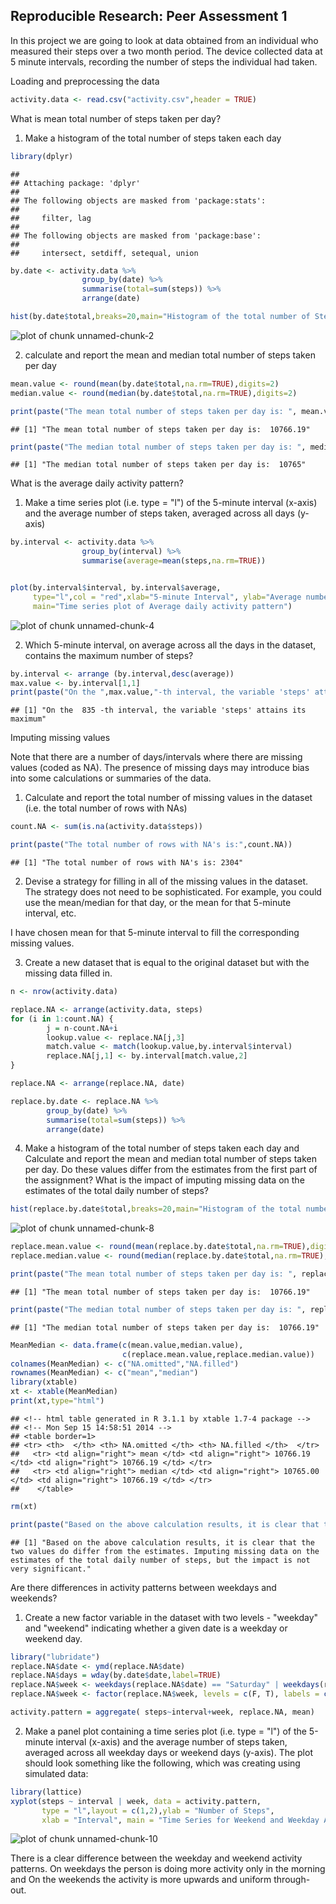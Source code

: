 Reproducible Research: Peer Assessment 1
-----------------------------------------

In this project we are going to look at data obtained from an individual who measured their steps over a two month period. The device collected data at 5 minute intervals, recording the number of steps the individual had taken.

Loading and preprocessing the data


```r
activity.data <- read.csv("activity.csv",header = TRUE)
```

What is mean total number of steps taken per day?

1. Make a histogram of the total number of steps taken each day


```r
library(dplyr)
```

```
## 
## Attaching package: 'dplyr'
## 
## The following objects are masked from 'package:stats':
## 
##     filter, lag
## 
## The following objects are masked from 'package:base':
## 
##     intersect, setdiff, setequal, union
```

```r
by.date <- activity.data %>%
                group_by(date) %>%
                summarise(total=sum(steps)) %>%
                arrange(date)

hist(by.date$total,breaks=20,main="Histogram of the total number of Steps taken each day", xlab="Steps")
```

![plot of chunk unnamed-chunk-2](figure/unnamed-chunk-2.png) 

2. calculate and report the mean and median total number of steps taken per day


```r
mean.value <- round(mean(by.date$total,na.rm=TRUE),digits=2)
median.value <- round(median(by.date$total,na.rm=TRUE),digits=2)

print(paste("The mean total number of steps taken per day is: ", mean.value))
```

```
## [1] "The mean total number of steps taken per day is:  10766.19"
```

```r
print(paste("The median total number of steps taken per day is: ", median.value))
```

```
## [1] "The median total number of steps taken per day is:  10765"
```

What is the average daily activity pattern?

1. Make a time series plot (i.e. type = "l") of the 5-minute interval (x-axis) and the average number of steps taken, averaged across all days (y-axis)


```r
by.interval <- activity.data %>%
                group_by(interval) %>%
                summarise(average=mean(steps,na.rm=TRUE))


plot(by.interval$interval, by.interval$average, 
     type="l",col = "red",xlab="5-minute Interval", ylab="Average number of Steps", 
     main="Time series plot of Average daily activity pattern")
```

![plot of chunk unnamed-chunk-4](figure/unnamed-chunk-4.png) 

2. Which 5-minute interval, on average across all the days in the dataset, contains the maximum number of steps?


```r
by.interval <- arrange (by.interval,desc(average))
max.value <- by.interval[1,1]
print(paste("On the ",max.value,"-th interval, the variable 'steps' attains its maximum"))
```

```
## [1] "On the  835 -th interval, the variable 'steps' attains its maximum"
```

Imputing missing values

Note that there are a number of days/intervals where there are missing values (coded as NA). The presence of missing days may introduce bias into some calculations or summaries of the data.

1. Calculate and report the total number of missing values in the dataset (i.e. the total number of rows with NAs)


```r
count.NA <- sum(is.na(activity.data$steps))

print(paste("The total number of rows with NA's is:",count.NA))
```

```
## [1] "The total number of rows with NA's is: 2304"
```

2. Devise a strategy for filling in all of the missing values in the dataset. The strategy does not need to be sophisticated. For example, you could use the mean/median for that day, or the mean for that 5-minute interval, etc.

I have chosen mean for that 5-minute interval to fill the corresponding missing values.

3. Create a new dataset that is equal to the original dataset but with the missing data filled in.


```r
n <- nrow(activity.data)

replace.NA <- arrange(activity.data, steps)
for (i in 1:count.NA) {
        j = n-count.NA+i
        lookup.value <- replace.NA[j,3]
        match.value <- match(lookup.value,by.interval$interval)
        replace.NA[j,1] <- by.interval[match.value,2]
}

replace.NA <- arrange(replace.NA, date)

replace.by.date <- replace.NA %>%
        group_by(date) %>%
        summarise(total=sum(steps)) %>%
        arrange(date)
```

4. Make a histogram of the total number of steps taken each day and Calculate and report the mean and median total number of steps taken per day. Do these values differ from the estimates from the first part of the assignment? What is the impact of imputing missing data on the estimates of the total daily number of steps?


```r
hist(replace.by.date$total,breaks=20,main="Histogram of the total number of Steps taken each day", xlab="Steps (with NA's replaced)")
```

![plot of chunk unnamed-chunk-8](figure/unnamed-chunk-8.png) 

```r
replace.mean.value <- round(mean(replace.by.date$total,na.rm=TRUE),digits=2)
replace.median.value <- round(median(replace.by.date$total,na.rm=TRUE),digits=2)

print(paste("The mean total number of steps taken per day is: ", replace.mean.value))
```

```
## [1] "The mean total number of steps taken per day is:  10766.19"
```

```r
print(paste("The median total number of steps taken per day is: ", replace.median.value))
```

```
## [1] "The median total number of steps taken per day is:  10766.19"
```

```r
MeanMedian <- data.frame(c(mean.value,median.value),
                         c(replace.mean.value,replace.median.value))
colnames(MeanMedian) <- c("NA.omitted","NA.filled")
rownames(MeanMedian) <- c("mean","median")
library(xtable)
xt <- xtable(MeanMedian)
print(xt,type="html")
```

```
## <!-- html table generated in R 3.1.1 by xtable 1.7-4 package -->
## <!-- Mon Sep 15 14:58:51 2014 -->
## <table border=1>
## <tr> <th>  </th> <th> NA.omitted </th> <th> NA.filled </th>  </tr>
##   <tr> <td align="right"> mean </td> <td align="right"> 10766.19 </td> <td align="right"> 10766.19 </td> </tr>
##   <tr> <td align="right"> median </td> <td align="right"> 10765.00 </td> <td align="right"> 10766.19 </td> </tr>
##    </table>
```

```r
rm(xt)

print(paste("Based on the above calculation results, it is clear that the two values do differ from the estimates. Imputing missing data on the estimates of the total daily number of steps, but the impact is not very significant."))
```

```
## [1] "Based on the above calculation results, it is clear that the two values do differ from the estimates. Imputing missing data on the estimates of the total daily number of steps, but the impact is not very significant."
```

Are there differences in activity patterns between weekdays and weekends?

1. Create a new factor variable in the dataset with two levels - "weekday" and "weekend" indicating whether a given date is a weekday or weekend day.


```r
library("lubridate")
replace.NA$date <- ymd(replace.NA$date)
replace.NA$days = wday(by.date$date,label=TRUE)  
replace.NA$week <- weekdays(replace.NA$date) == "Saturday" | weekdays(replace.NA$date) == "Sunday"
replace.NA$week <- factor(replace.NA$week, levels = c(F, T), labels = c("Weekday", "Weekend"))

activity.pattern = aggregate( steps~interval+week, replace.NA, mean)
```

2. Make a panel plot containing a time series plot (i.e. type = "l") of the 5-minute interval (x-axis) and the average number of steps taken, averaged across all weekday days or weekend days (y-axis). The plot should look something like the following, which was creating using simulated data:


```r
library(lattice)
xyplot(steps ~ interval | week, data = activity.pattern, 
       type = "l",layout = c(1,2),ylab = "Number of Steps", 
       xlab = "Interval", main = "Time Series for Weekend and Weekday Activity Patterns")
```

![plot of chunk unnamed-chunk-10](figure/unnamed-chunk-10.png) 

There is a clear difference between the weekday and weekend activity patterns. On weekdays the person is doing more activity only in the morning and On the weekends the activity is more upwards and uniform through-out.
